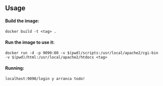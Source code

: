 ## Usage

#### Build the image:

```
docker build -t <tag> .
```

#### Run the image to use it:

```
docker run -d -p 9090:80 -v $(pwd)/scripts:/usr/local/apache2/cgi-bin -v $(pwd)/html:/usr/local/apache2/htdocs <tag>
```

#### Running:

```
localhost:9090/login y arranca todo!
```
